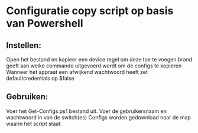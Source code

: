 # Configuratie copy script op basis van Powershell
## Instellen:
Open het bestand en kopieer een device regel om deze toe te voegen
brand geeft aan welke commando uitgevoerd wordt om de configs te kopieren
Wanneer het appraat een afwijkend wachtwoord heeft zet defaultcredentials op $false
## Gebruiken:
Voer het Get-Configs.ps1 bestand uit. Voer de gebruikersnaam en wachtwoord in van de switch(es)
Configs worden gedownload naar de map waarin het script staat.